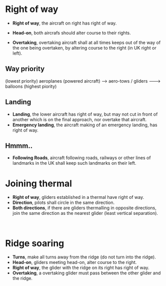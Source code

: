 # Right of way

- **Right of way**, the aircraft on right has right of way.

- **Head-on**, both aircrafs should alter course to their rights.

- **Overtaking**, overtaking aircraft shall at all times keeps out of the way of the one being overtaken, by altering course to the right (in UK right or left).


## Way priority

(lowest priority) aeroplanes (powered aircraft) --> aero-tows / gliders ---> balloons (highest piority)


## Landing

- **Landing**, the lower aircraft has right of way, but may not cut in front of another which is on the final approach, nor overtake that aircraft. 
- **Emergency landing**, the aircraft making of an emergency landing, has right of way.


## Hmmm..

- **Following Roads**, aircraft following roads, railways or other lines of landmarks in the UK shall keep such landmarks on their left.



# Joining thermal

- **Right of way**, gliders established in a thermal have right of way.
- **Direction**, pilots shall circle in the same direction.
- **Both directions**, if there are gliders thermalling in opposite directions, 
join the same direction as the nearest glider (least vertical separation).

<br/>

# Ridge soaring

- **Turns**, make all turns away from the ridge (do not turn into the ridge).
- **Head-on**, gliders meeting head-on, alter course to the right.
- **Right of way**, the glider with the ridge on its right has right of way.
- **Overtaking**, a overtaking glider must pass between the other glider and the ridge.



